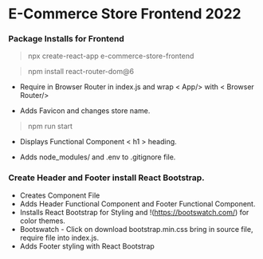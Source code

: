 # E-Commerce Store Frontend 2022

### Package Installs for Frontend

> npx create-react-app e-commerce-store-frontend

> npm install react-router-dom@6

* Require in Browser Router in index.js and wrap < App/> with < Browser Router/>

* Adds Favicon and changes store name.

> npm run start

* Displays Functional Component < h1 > heading.

* Adds node_modules/ and .env to .gitignore file.  

### Create Header and Footer install React Bootstrap.

* Creates Component File
* Adds Header Functional Component and Footer Functional Component.
* Installs React Bootstrap for Styling and !(https://bootswatch.com/) for color themes.
* Bootswatch - Click on download bootstrap.min.css bring in source file, require file into index.js.
* Adds Footer styling with React Bootstrap 